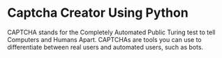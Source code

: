 # Captcha Creator Using Python
 CAPTCHA stands for the Completely Automated Public Turing test to tell Computers and Humans Apart. CAPTCHAs are tools you can use to differentiate between real users and automated users, such as bots.
